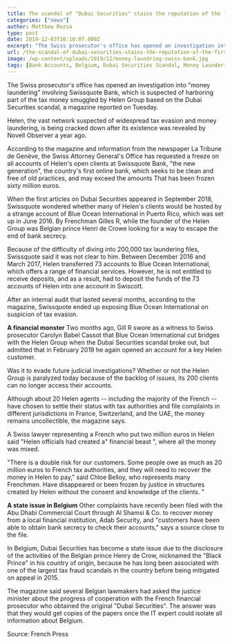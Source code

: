 ```yaml
---
title: The scandal of "Dubai Securities" stains the reputation of the first Swiss bank on the Internet
categories: ["news"]
author: Matthew Rozsa
type: post
date: 2019-12-03T16:10:07.000Z
excerpt: "The Swiss prosecutor's office has opened an investigation into \"money laundering\" involving Swissquote Bank, which is suspected of harboring part of the tax money smuggled by Helen Group\n"
url: /the-scandal-of-dubai-securities-stains-the-reputation-of-the-first-swiss-bank-on-the-internet/
image: /wp-content/uploads/2019/12/money-laundring-swiss-bank.jpg
tags: [Bank Accounts, Belgium, Dubai Securities Scandal, Money Laundering, Switzerland]
---
```


The Swiss prosecutor's office has opened an investigation into "money laundering" involving Swissquote Bank, which is suspected of harboring part of the tax money smuggled by Helen Group based on the Dubai Securities scandal, a magazine reported on Tuesday.

Helen, the vast network suspected of widespread tax evasion and money laundering, is being cracked down after its existence was revealed by Novell Observer a year ago.

According to the magazine and information from the newspaper La Tribune de Genève, the Swiss Attorney General's Office has requested a freeze on all accounts of Helen's open clients at Swissquote Bank, "the new generation", the country's first online bank, which seeks to be clean and free of old practices, and may exceed the amounts That has been frozen sixty million euros.

When the first articles on Dubai Securities appeared in September 2018, Swissquote wondered whether many of Helen's clients would be hosted by a strange account of Blue Ocean International in Puerto Rico, which was set up in June 2016. By Frenchman Gilles R, while the founder of the Helen Group was Belgian prince Henri de Crowe looking for a way to escape the end of bank secrecy.

Because of the difficulty of diving into 200,000 tax laundering files, Swissquote said it was not clear to him. Between December 2016 and March 2017, Helen transferred 73 accounts to Blue Ocean International, which offers a range of financial services. However, he is not entitled to receive deposits, and as a result, had to deposit the funds of the 73 accounts of Helen into one account in Swiscott.

After an internal audit that lasted several months, according to the magazine, Swissquote ended up exposing Blue Ocean International on suspicion of tax evasion.

**A financial monster**
Two months ago, Gill R swore as a witness to Swiss prosecutor Carolyn Babel Cassot that Blue Ocean International cut bridges with the Helen Group when the Dubai Securities scandal broke out, but admitted that in February 2019 he again opened an account for a key Helen customer.

Was it to evade future judicial investigations? Whether or not the Helen Group is paralyzed today because of the backlog of issues, its 200 clients can no longer access their accounts.

Although about 20 Helen agents -- including the majority of the French -- have chosen to settle their status with tax authorities and file complaints in different jurisdictions in France, Switzerland, and the UAE, the money remains uncollectible, the magazine says.

A Swiss lawyer representing a French who put two million euros in Helen said "Helen officials had created a" financial beast ", where all the money was mixed.

"There is a double risk for our customers. Some people owe as much as 20 million euros to French tax authorities, and they will need to recover the money in Helen to pay," said Chloe Belloy, who represents many Frenchmen. Have disappeared or been frozen by justice in structures created by Helen without the consent and knowledge of the clients. "

**A state issue in Belgium**
Other complaints have recently been filed with the Abu Dhabi Commercial Court through Al Shamsi & Co. to recover money from a local financial institution, Adab Security, and "customers have been able to obtain bank secrecy to check their accounts," says a source close to the file.

In Belgium, Dubai Securities has become a state issue due to the disclosure of the activities of the Belgian prince Henry de Crow, nicknamed the "Black Prince" in his country of origin, because he has long been associated with one of the largest tax fraud scandals in the country before being mitigated on appeal in 2015.

The magazine said several Belgian lawmakers had asked the justice minister about the progress of cooperation with the French financial prosecutor who obtained the original "Dubai Securities". The answer was that they would get copies of the papers once the IT expert could isolate all information about Belgium.

Source: French Press
